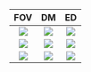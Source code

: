 |                         FOV                          |                         DM                          |                         ED                          |
| :--------------------------------------------------: | :-------------------------------------------------: | :-------------------------------------------------: |
| ![](ADE20K_division_model_dataset_FOV_1.gif) | ![](ADE20K_division_model_dataset_DM_2.gif) | ![](ADE20K_division_model_dataset_ED_4.gif) |
| ![](ADE20K_division_model_dataset_FOV_2.gif) | ![](ADE20K_division_model_dataset_DM_3.gif) | ![](ADE20K_division_model_dataset_ED_6.gif) |
| ![](ADE20K_division_model_dataset_FOV_3.gif) | ![](ADE20K_division_model_dataset_DM_6.gif) | ![](ADE20K_division_model_dataset_ED_8.gif) |

